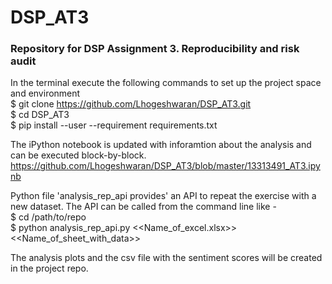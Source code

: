 # DSP_AT3
### Repository for DSP Assignment 3. Reproducibility and risk audit

In the terminal execute the following commands to set up the project space and environment  
$ git clone https://github.com/Lhogeshwaran/DSP_AT3.git  
$ cd DSP_AT3  
$ pip install --user --requirement requirements.txt

The iPython notebook is updated with inforamtion about the analysis and can be executed block-by-block.   
https://github.com/Lhogeshwaran/DSP_AT3/blob/master/13313491_AT3.ipynb

Python file 'analysis_rep_api provides' an API to repeat the exercise with a new dataset. The API can be called from the command line like -  
$ cd /path/to/repo  
$ python analysis_rep_api.py <<Name_of_excel.xlsx>> <<Name_of_sheet_with_data>> 

The analysis plots and the csv file with the sentiment scores will be created in the project repo. 
